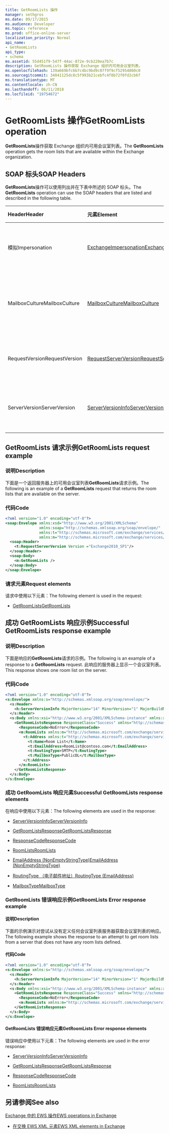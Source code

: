 ```yaml
---
title: GetRoomLists 操作
manager: sethgros
ms.date: 09/17/2015
ms.audience: Developer
ms.topic: reference
ms.prod: office-online-server
localization_priority: Normal
api_name:
- GetRoomLists
api_type:
- schema
ms.assetid: 55d451f9-547f-44ac-872e-9cb220ea7b7c
description: GetRoomLists 操作获取 Exchange 组织内可用会议室列表。
ms.openlocfilehash: 139a669bfc6b7c4bc9bd9c07f9f9cf52954860c0
ms.sourcegitcommit: 34041125dc8c5f993b21cebfc4f8b72f0fd2cb6f
ms.translationtype: MT
ms.contentlocale: zh-CN
ms.lasthandoff: 06/11/2018
ms.locfileid: "19754672"
---
```

# <a name="getroomlists-operation"></a><span data-ttu-id="7fdf5-103">GetRoomLists 操作</span><span class="sxs-lookup"><span data-stu-id="7fdf5-103">GetRoomLists operation</span></span>

<span data-ttu-id="7fdf5-104">**GetRoomLists**操作获取 Exchange 组织内可用会议室列表。</span><span class="sxs-lookup"><span data-stu-id="7fdf5-104">The **GetRoomLists** operation gets the room lists that are available within the Exchange organization.</span></span> 
  
## <a name="soap-headers"></a><span data-ttu-id="7fdf5-105">SOAP 标头</span><span class="sxs-lookup"><span data-stu-id="7fdf5-105">SOAP Headers</span></span>

<span data-ttu-id="7fdf5-106">**GetRoomLists**操作可以使用列出并在下表中所述的 SOAP 标头。</span><span class="sxs-lookup"><span data-stu-id="7fdf5-106">The **GetRoomLists** operation can use the SOAP headers that are listed and described in the following table.</span></span> 
  
|<span data-ttu-id="7fdf5-107">**Header**</span><span class="sxs-lookup"><span data-stu-id="7fdf5-107">**Header**</span></span>|<span data-ttu-id="7fdf5-108">**元素**</span><span class="sxs-lookup"><span data-stu-id="7fdf5-108">**Element**</span></span>|<span data-ttu-id="7fdf5-109">**说明**</span><span class="sxs-lookup"><span data-stu-id="7fdf5-109">**Description**</span></span>|
|:-----|:-----|:-----|
|<span data-ttu-id="7fdf5-110">模拟</span><span class="sxs-lookup"><span data-stu-id="7fdf5-110">Impersonation</span></span>  <br/> |[<span data-ttu-id="7fdf5-111">ExchangeImpersonation</span><span class="sxs-lookup"><span data-stu-id="7fdf5-111">ExchangeImpersonation</span></span>](exchangeimpersonation.md) <br/> |<span data-ttu-id="7fdf5-112">标识模拟客户端应用程序的用户。</span><span class="sxs-lookup"><span data-stu-id="7fdf5-112">Identifies the user whom the client application is impersonating.</span></span>  <br/> |
|<span data-ttu-id="7fdf5-113">MailboxCulture</span><span class="sxs-lookup"><span data-stu-id="7fdf5-113">MailboxCulture</span></span>  <br/> |[<span data-ttu-id="7fdf5-114">MailboxCulture</span><span class="sxs-lookup"><span data-stu-id="7fdf5-114">MailboxCulture</span></span>](mailboxculture.md) <br/> |<span data-ttu-id="7fdf5-115">标识用于访问邮箱的 RFC3066 区域性。</span><span class="sxs-lookup"><span data-stu-id="7fdf5-115">Identifies the RFC3066 culture to be used to access the mailbox.</span></span>  <br/> |
|<span data-ttu-id="7fdf5-116">RequestVersion</span><span class="sxs-lookup"><span data-stu-id="7fdf5-116">RequestVersion</span></span>  <br/> |[<span data-ttu-id="7fdf5-117">RequestServerVersion</span><span class="sxs-lookup"><span data-stu-id="7fdf5-117">RequestServerVersion</span></span>](requestserverversion.md) <br/> |<span data-ttu-id="7fdf5-118">标识操作请求的架构版本。</span><span class="sxs-lookup"><span data-stu-id="7fdf5-118">Identifies the schema version for the operation request.</span></span>  <br/> |
|<span data-ttu-id="7fdf5-119">ServerVersion</span><span class="sxs-lookup"><span data-stu-id="7fdf5-119">ServerVersion</span></span>  <br/> |[<span data-ttu-id="7fdf5-120">ServerVersionInfo</span><span class="sxs-lookup"><span data-stu-id="7fdf5-120">ServerVersionInfo</span></span>](serverversioninfo.md) <br/> |<span data-ttu-id="7fdf5-121">标识响应该请求的服务器的版本。</span><span class="sxs-lookup"><span data-stu-id="7fdf5-121">Identifies the version of the server that responded to the request.</span></span>  <br/> |
   
## <a name="getroomlists-request-example"></a><span data-ttu-id="7fdf5-122">GetRoomLists 请求示例</span><span class="sxs-lookup"><span data-stu-id="7fdf5-122">GetRoomLists request example</span></span>

### <a name="description"></a><span data-ttu-id="7fdf5-123">说明</span><span class="sxs-lookup"><span data-stu-id="7fdf5-123">Description</span></span>

<span data-ttu-id="7fdf5-124">下面是一个返回服务器上的可用会议室列表**GetRoomLists**请求示例。</span><span class="sxs-lookup"><span data-stu-id="7fdf5-124">The following is an example of a **GetRoomLists** request that returns the room lists that are available on the server.</span></span> 
  
### <a name="code"></a><span data-ttu-id="7fdf5-125">代码</span><span class="sxs-lookup"><span data-stu-id="7fdf5-125">Code</span></span>

```XML
<?xml version="1.0" encoding="utf-8"?>
<soap:Envelope xmlns:xsd="http://www.w3.org/2001/XMLSchema"
               xmlns:soap="http://schemas.xmlsoap.org/soap/envelope/"
               xmlns:t="http://schemas.microsoft.com/exchange/services/2006/types"
               xmlns:m="http://schemas.microsoft.com/exchange/services/2006/messages">
  <soap:Header>
    <t:RequestServerVersion Version ="Exchange2010_SP1"/>
  </soap:Header>
  <soap:Body>
    <m:GetRoomLists />
  </soap:Body>
</soap:Envelope>

```

### <a name="request-elements"></a><span data-ttu-id="7fdf5-126">请求元素</span><span class="sxs-lookup"><span data-stu-id="7fdf5-126">Request elements</span></span>

<span data-ttu-id="7fdf5-127">请求中使用以下元素：</span><span class="sxs-lookup"><span data-stu-id="7fdf5-127">The following element is used in the request:</span></span>
  
- [<span data-ttu-id="7fdf5-128">GetRoomLists</span><span class="sxs-lookup"><span data-stu-id="7fdf5-128">GetRoomLists</span></span>](getroomlists.md)
    
## <a name="successful-getroomlists-response-example"></a><span data-ttu-id="7fdf5-129">成功 GetRoomLists 响应示例</span><span class="sxs-lookup"><span data-stu-id="7fdf5-129">Successful GetRoomLists response example</span></span>

### <a name="description"></a><span data-ttu-id="7fdf5-130">说明</span><span class="sxs-lookup"><span data-stu-id="7fdf5-130">Description</span></span>

<span data-ttu-id="7fdf5-131">下面是响应的**GetRoomLists**请求的示例。</span><span class="sxs-lookup"><span data-stu-id="7fdf5-131">The following is an example of a response to a **GetRoomLists** request.</span></span> <span data-ttu-id="7fdf5-132">此响应的服务器上显示一个会议室列表。</span><span class="sxs-lookup"><span data-stu-id="7fdf5-132">This response shows one room list on the server.</span></span> 
  
### <a name="code"></a><span data-ttu-id="7fdf5-133">代码</span><span class="sxs-lookup"><span data-stu-id="7fdf5-133">Code</span></span>

```XML
<?xml version="1.0" encoding="utf-8"?>
<s:Envelope xmlns:s="http://schemas.xmlsoap.org/soap/envelope/">
  <s:Header>
    <h:ServerVersionInfo MajorVersion="14" MinorVersion="1" MajorBuildNumber="164" MinorBuildNumber="0" Version="Exchange2010_SP1" xmlns:h="http://schemas.microsoft.com/exchange/services/2006/types" xmlns="http://schemas.microsoft.com/exchange/services/2006/types" xmlns:xsi="http://www.w3.org/2001/XMLSchema-instance" xmlns:xsd="http://www.w3.org/2001/XMLSchema"/>
  </s:Header>
  <s:Body xmlns:xsi="http://www.w3.org/2001/XMLSchema-instance" xmlns:xsd="http://www.w3.org/2001/XMLSchema">
    <GetRoomListsResponse ResponseClass="Success" xmlns="http://schemas.microsoft.com/exchange/services/2006/messages">
      <ResponseCode>NoError</ResponseCode>
      <m:RoomLists xmlns:m="http://schemas.microsoft.com/exchange/services/2006/messages">
        <t:Address xmlns:t="http://schemas.microsoft.com/exchange/services/2006/types">
          <t:Name>Room List</t:Name>
          <t:EmailAddress>RoomList@contoso.com</t:EmailAddress>
          <t:RoutingType>SMTP</t:RoutingType>
          <t:MailboxType>PublicDL</t:MailboxType>
        </t:Address>
      </m:RoomLists>
    </GetRoomListsResponse>
  </s:Body>
</s:Envelope>

```

### <a name="successful-getroomlists-response-elements"></a><span data-ttu-id="7fdf5-134">成功 GetRoomLists 响应元素</span><span class="sxs-lookup"><span data-stu-id="7fdf5-134">Successful GetRoomLists response elements</span></span>

<span data-ttu-id="7fdf5-135">在响应中使用以下元素：</span><span class="sxs-lookup"><span data-stu-id="7fdf5-135">The following elements are used in the response:</span></span>
  
- [<span data-ttu-id="7fdf5-136">ServerVersionInfo</span><span class="sxs-lookup"><span data-stu-id="7fdf5-136">ServerVersionInfo</span></span>](serverversioninfo.md)
    
- [<span data-ttu-id="7fdf5-137">GetRoomListsResponse</span><span class="sxs-lookup"><span data-stu-id="7fdf5-137">GetRoomListsResponse</span></span>](getroomlistsresponse.md)
    
- [<span data-ttu-id="7fdf5-138">ResponseCode</span><span class="sxs-lookup"><span data-stu-id="7fdf5-138">ResponseCode</span></span>](responsecode.md)
    
- [<span data-ttu-id="7fdf5-139">RoomLists</span><span class="sxs-lookup"><span data-stu-id="7fdf5-139">RoomLists</span></span>](roomlists.md)
    
- [<span data-ttu-id="7fdf5-140">EmailAddress (NonEmptyStringType)</span><span class="sxs-lookup"><span data-stu-id="7fdf5-140">EmailAddress (NonEmptyStringType)</span></span>](emailaddress-nonemptystringtype.md)
    
- [<span data-ttu-id="7fdf5-141">RoutingType （电子邮件地址）</span><span class="sxs-lookup"><span data-stu-id="7fdf5-141">RoutingType (EmailAddress)</span></span>](routingtype-emailaddress.md)
    
- [<span data-ttu-id="7fdf5-142">MailboxType</span><span class="sxs-lookup"><span data-stu-id="7fdf5-142">MailboxType</span></span>](mailboxtype.md)
    
### <a name="getroomlists-error-response-example"></a><span data-ttu-id="7fdf5-143">GetRoomLists 错误响应示例</span><span class="sxs-lookup"><span data-stu-id="7fdf5-143">GetRoomLists Error response example</span></span>

#### <a name="description"></a><span data-ttu-id="7fdf5-144">说明</span><span class="sxs-lookup"><span data-stu-id="7fdf5-144">Description</span></span>

<span data-ttu-id="7fdf5-145">下面的示例演示对尝试从没有定义任何会议室列表服务器获取会议室列表的响应。</span><span class="sxs-lookup"><span data-stu-id="7fdf5-145">The following example shows the response to an attempt to get room lists from a server that does not have any room lists defined.</span></span>
  
#### <a name="code"></a><span data-ttu-id="7fdf5-146">代码</span><span class="sxs-lookup"><span data-stu-id="7fdf5-146">Code</span></span>

```XML
<?xml version="1.0" encoding="utf-8"?>
<s:Envelope xmlns:s="http://schemas.xmlsoap.org/soap/envelope/">
  <s:Header>
    <h:ServerVersionInfo MajorVersion="14" MinorVersion="1" MajorBuildNumber="164" MinorBuildNumber="0" Version="Exchange2010_SP1" xmlns:h="http://schemas.microsoft.com/exchange/services/2006/types" xmlns="http://schemas.microsoft.com/exchange/services/2006/types" xmlns:xsi="http://www.w3.org/2001/XMLSchema-instance" xmlns:xsd="http://www.w3.org/2001/XMLSchema"/>
  </s:Header>
  <s:Body xmlns:xsi="http://www.w3.org/2001/XMLSchema-instance" xmlns:xsd="http://www.w3.org/2001/XMLSchema">
    <GetRoomListsResponse ResponseClass="Success" xmlns="http://schemas.microsoft.com/exchange/services/2006/messages">
      <ResponseCode>NoError</ResponseCode>
      <m:RoomLists xmlns:m="http://schemas.microsoft.com/exchange/services/2006/messages"/>
    </GetRoomListsResponse>
  </s:Body>
</s:Envelope>

```

#### <a name="getroomlists-error-response-elements"></a><span data-ttu-id="7fdf5-147">GetRoomLists 错误响应元素</span><span class="sxs-lookup"><span data-stu-id="7fdf5-147">GetRoomLists Error response elements</span></span>

<span data-ttu-id="7fdf5-148">错误响应中使用以下元素：</span><span class="sxs-lookup"><span data-stu-id="7fdf5-148">The following elements are used in the error response:</span></span>
  
- [<span data-ttu-id="7fdf5-149">ServerVersionInfo</span><span class="sxs-lookup"><span data-stu-id="7fdf5-149">ServerVersionInfo</span></span>](serverversioninfo.md)
    
- [<span data-ttu-id="7fdf5-150">GetRoomListsResponse</span><span class="sxs-lookup"><span data-stu-id="7fdf5-150">GetRoomListsResponse</span></span>](getroomlistsresponse.md)
    
- [<span data-ttu-id="7fdf5-151">ResponseCode</span><span class="sxs-lookup"><span data-stu-id="7fdf5-151">ResponseCode</span></span>](responsecode.md)
    
- [<span data-ttu-id="7fdf5-152">RoomLists</span><span class="sxs-lookup"><span data-stu-id="7fdf5-152">RoomLists</span></span>](roomlists.md)
    
## <a name="see-also"></a><span data-ttu-id="7fdf5-153">另请参阅</span><span class="sxs-lookup"><span data-stu-id="7fdf5-153">See also</span></span>



[<span data-ttu-id="7fdf5-154">Exchange 中的 EWS 操作</span><span class="sxs-lookup"><span data-stu-id="7fdf5-154">EWS operations in Exchange</span></span>](ews-operations-in-exchange.md)
  
- [<span data-ttu-id="7fdf5-155">在交换 EWS XML 元素</span><span class="sxs-lookup"><span data-stu-id="7fdf5-155">EWS XML elements in Exchange</span></span>](ews-xml-elements-in-exchange.md)

